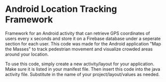 # Android Location Tracking Framework
Framework for an Android activity that can retrieve GPS coordinates of users every x seconds and store it on a Firebase database under a seperate section for each user. This code was made for the Android application "Map the Masses" to track pedestrian movement and visualize crowded areas around your location.

To use this code, simply create a new activity/layout for your application. Make sure it is listed in your manifest file. Then insert this code into the java activity file. Substitute in the name of your project/layout/values as needed.
